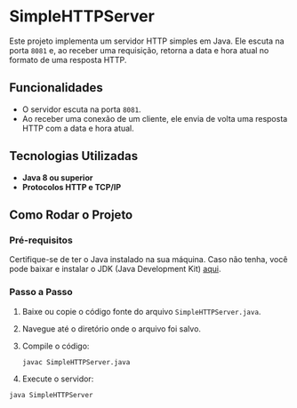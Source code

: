 # SimpleHTTPServer

Este projeto implementa um servidor HTTP simples em Java. Ele escuta na porta `8081` e, ao receber uma requisição, retorna a data e hora atual no formato de uma resposta HTTP.

## Funcionalidades

- O servidor escuta na porta `8081`.
- Ao receber uma conexão de um cliente, ele envia de volta uma resposta HTTP com a data e hora atual.

## Tecnologias Utilizadas

- **Java 8 ou superior**
- **Protocolos HTTP e TCP/IP**

## Como Rodar o Projeto

### Pré-requisitos

Certifique-se de ter o Java instalado na sua máquina. Caso não tenha, você pode baixar e instalar o JDK (Java Development Kit) [aqui](https://www.oracle.com/java/technologies/javase-jdk11-downloads.html).

### Passo a Passo

1. Baixe ou copie o código fonte do arquivo `SimpleHTTPServer.java`.

2. Navegue até o diretório onde o arquivo foi salvo.

3. Compile o código:
   ```bash
   javac SimpleHTTPServer.java
4. Execute o servidor:
  ```bash
  java SimpleHTTPServer

